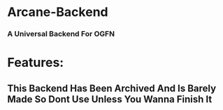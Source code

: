 # Arcane-Backend
### A Universal Backend For OGFN

# Features:

## This Backend Has Been Archived And Is Barely Made So Dont Use Unless You Wanna Finish It

